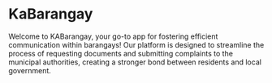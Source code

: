 # KaBarangay
Welcome to KABarangay, your go-to app for fostering efficient communication within barangays! Our platform is designed to streamline the process of requesting documents and submitting complaints to the municipal authorities, creating a stronger bond between residents and local government.
